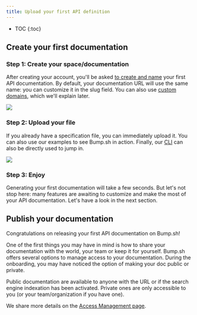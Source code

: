 ```yaml
---
title: Upload your first API definition
---
```


- TOC
{:toc}

## Create your first documentation

### Step 1: Create your space/documentation

After creating your account, you'll be asked [to create and name](https://bump.sh/docs/new?utm_source=bump&utm_medium=content_hub&utm_campaign=getting_started) your first API documentation.
By default, your documentation URL will use the same name: you can customize it in the slug field. You can also use [custom domains](/help/custom-domains), which we'll explain later.

![](/images/help/doc-creation.png)

### Step 2: Upload your file

If you already have a specification file, you can immediately upload it.
You can also use our examples to see Bump.sh in action. Finally, our [CLI](/help/bump-cli) can also be directly used to jump in.

![](/images/help/upload-spec-file.png)

### Step 3: Enjoy

Generating your first documentation will take a few seconds. But let's not stop here: many features are awaiting to customize and make the most of your API documentation. Let's have a look in the next section.


## Publish your documentation

Congratulations on releasing your first API documentation on Bump.sh!

One of the first things you may have in mind is how to share your documentation with the world, your team or keep it for yourself.
Bump.sh offers several options to manage access to your documentation.
During the onboarding, you may have noticed the option of making your doc public or private.

Public documentation are available to anyone with the URL or if the search engine indexation has been activated.
Private ones are only accessible to you (or your team/organization if you have one).

We share more details on the [Access Management page](/help/access-management).